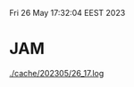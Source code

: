 Fri 26 May 17:32:04 EEST 2023
# JAM
<a href='./cache/202305/26_17.log'>./cache/202305/26_17.log</a>
